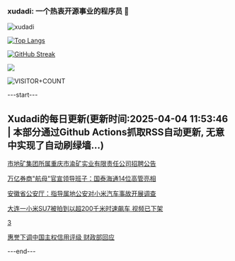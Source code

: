 ### xudadi: 一个热衷开源事业的程序员 👋

![xudadi](https://github-readme-stats-git-masterorgs-github-readme-stats-team.vercel.app/api?username=xudadi)

[![Top Langs](https://github-readme-stats.vercel.app/api/top-langs/?username=xudadi)](https://github.com/anuraghazra/github-readme-stats)

[![GitHub Streak](https://streak-stats.demolab.com?user=xudadi&locale=zh_Hans)](https://git.io/streak-stats)

![](https://raw.githubusercontent.com/xudadi/xudadi/main/assets/github-contribution-grid-snake.svg)

![VISITOR+COUNT](https://komarev.com/ghpvc/?username=xudadi&label=VISITOR+COUNT)


---start---

## Xudadi的每日更新(更新时间:2025-04-04 11:53:46 | 本部分通过Github Actions抓取RSS自动更新, 无意中实现了自动刷绿墙...)

[市地矿集团所属重庆市渝矿实业有限责任公司招聘公告](https://www.gongkaoleida.com/article/2347761)

[万亿券商"航母"官宣领导班子：国泰海通14位高管亮相](https://m.163.com/news/article/JS8HCKHD05199NPP.html)

[安徽省公安厅：指导属地公安对小米汽车事故开展调查](https://m.163.com/news/article/JS8HCPCP0001899O.html)

[大连一小米SU7被拍到以超200千米时速飙车 视频已下架](https://m.163.com/news/article/JS7R5Q010514CRLH.html)

[3](https://m.163.com/touch/news/sub/domestic)

[惠誉下调中国主权信用评级 财政部回应](https://m.163.com/news/article/JS8F1LFJ05198CJN.html)

---end---
